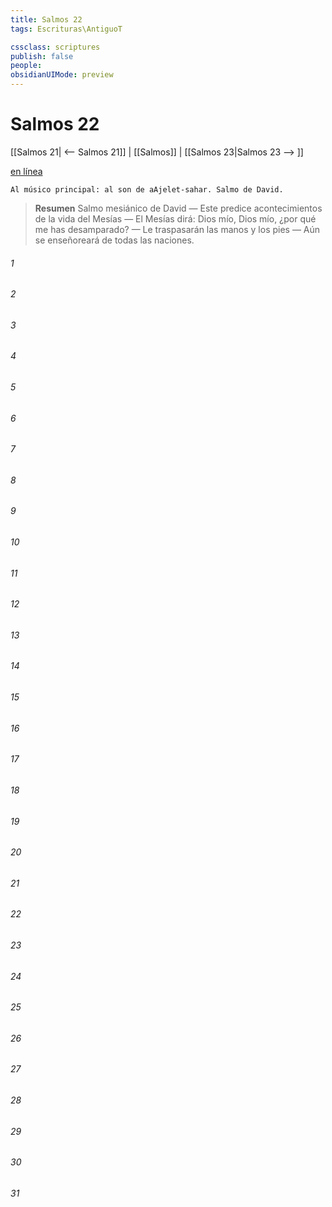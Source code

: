 ```yaml
---
title: Salmos 22
tags: Escrituras\AntiguoT

cssclass: scriptures
publish: false
people:
obsidianUIMode: preview
---
```


# Salmos 22
[[Salmos 21| <-- Salmos 21]] | [[Salmos]] | [[Salmos 23|Salmos 23 --> ]]

[en línea](https://churchofjesuschrist.org/study/scriptures/ot/ps/22?lang=spa)

```
Al músico principal: al son de aAjelet-sahar. Salmo de David.
```

> __Resumen__
Salmo mesiánico de David — Este predice acontecimientos de la vida del Mesías — El Mesías dirá: Dios mío, Dios mío, ¿por qué me has desamparado? — Le traspasarán las manos y los pies — Aún se enseñoreará de todas las naciones.

###### 1 


###### 2 


###### 3 


###### 4 


###### 5 


###### 6 


###### 7 


###### 8 


###### 9 


###### 10 


###### 11 


###### 12 


###### 13 


###### 14 


###### 15 


###### 16 


###### 17 


###### 18 


###### 19 


###### 20 


###### 21 


###### 22 


###### 23 


###### 24 


###### 25 


###### 26 


###### 27 


###### 28 


###### 29 


###### 30 


###### 31 


